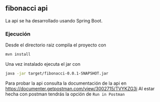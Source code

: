 ## fibonacci api

La api se ha desarrollado usando Spring Boot.


### Ejecución
Desde el directorio raiz compila el proyecto con

```bash
mvn install
```

Una vez instalado ejecuta el jar con

```bash
java -jar target/fibonacci-0.0.1-SNAPSHOT.jar
```

Para probar la api consulta la documentación de la api en https://documenter.getpostman.com/view/3002715/TVYKZG3i
Al estar hecha con postman tendrás la opción de `Run in Postman`
